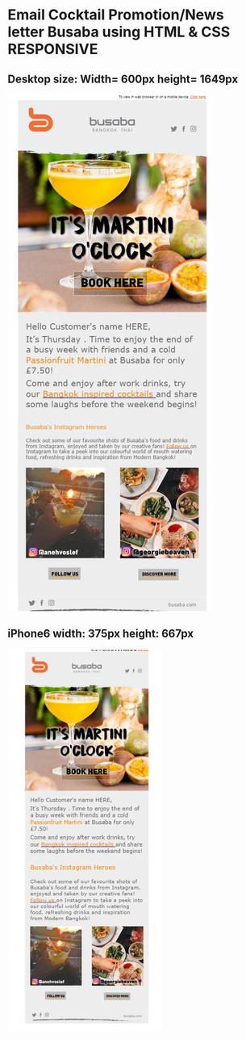 # Email Cocktail Promotion/News letter Busaba using HTML & CSS RESPONSIVE

## Desktop size: Width= 600px height= 1649px

![Busaba Email](images/screenshotDESKTOP.jpg "Desktop version")

## iPhone6 width: 375px height: 667px 

![Busaba Email](images/screenshotMobile.jpg "Mobile version")